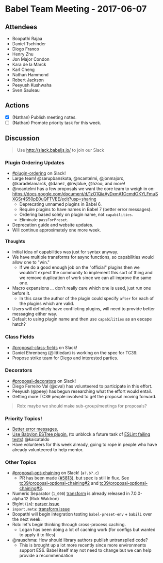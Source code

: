 # Babel Team Meeting - 2017-06-07
 
## Attendees
- Boopathi Rajaa
- Daniel Tschinder
- Diogo Franco
- Henry Zhu
- Jon Major Condon
- Kara de la Marck
- Karl Cheng
- Nathan Hammond
- Robert Jackson
- Peeyush Kushwaha
- Sven Sauleau
 
## Actions
 
- [X] (Nathan) Publish meeting notes.
- [ ] (Nathan) Promote priority task for this week.
 
## Discussion

> Use http://slack.babeljs.io/ to join our Slack

### Plugin Ordering Updates
- [#plugin-ordering](https://babeljs.slack.com/messages/plugin-ordering) on Slack!
- Large team! @sarupbanskota, @ncantelmi, @jonmajorc, @karadelamarck, @danez, @rwjblue, @hzoo, and more!
- @ncantelmi has a few proposals we want the core team to weigh in on: https://docs.google.com/document/d/1zO1QiaAyDxmA1OcmdOKYLFmuSXGSr4S50pE0uQFTVEE/edit?usp=sharing
  - Deprecating unnamed plugins in Babel 6.
  - Require plugins to have names in Babel 7 (better error messages).
  - Ordering based solely on plugin name, not `capabilities`.
  - Eliminate `passForPreset`.
- Deprecation guide and website updates.
- Will continue approximately one more week.

#### Thoughts
- Initial idea of capabilities was just for syntax anyway.
- We have multiple transforms for async functions, so capabilities would allow one to "win."
  - If we do a good enough job on the "official" plugins then we wouldn't expect the community to implement this sort of thing and we remove duplication of work since we can all improve the same one.
- Macro expansions ... don't really care which one is used, just run one before it.
  - In this case the author of the plugin could specify `after` for each of the plugins which are valid.
- Users will definitely have conflicting plugins, will need to provide better messaging either way.
- Default to using plugin name and then use `capabilities` as an escape hatch?

### Class Fields

- [#proposal-class-fields](https://babeljs.slack.com/messages/proposal-class-fields) on Slack!
- Daniel Ehrenberg (@littledan) is working on the spec for TC39.
- Propose strike team for Diego and interested parties.

### Decorators

- [#proposal-decorators](https://babeljs.slack.com/messages/proposal-decorators) on Slack!
- Diego Ferreiro Val (@dval) has volunteered to participate in this effort.
- Peeyush (@peey) has begun researching what the effort would entail.
- Getting more TC39 people involved to get the proposal moving forward.

> Rob: maybe we should make sub-group/meetings for proposals?

### Priority Topics!

- [Better error messages.](https://github.com/babel/babylon/issues/169)
- [Use Babylon ESTree plugin.](https://github.com/babel/babel-eslint/issues/440) (to unblock a future task of [ESLint failing tests](https://github.com/babel/babel-eslint/issues/62)) @kaicataldo
- Have volunteers for this week already, going to rope in people who have already volunteered to help mentor.

### Other Topics

- [#proposal-opt-chaining](https://babeljs.slack.com/messages/proposal-opt-chaining) on Slack! (`a?.b?.c`)
  - PR has been made ([#5813](https://github.com/babel/babel/pull/5813)), but spec is still in flux. See [tc39/proposal-optional-chaining#2](https://github.com/tc39/proposal-optional-chaining/issues/2) and [tc39/proposal-optional-chaining#3](https://github.com/tc39/proposal-optional-chaining/issues/3).
- Numeric Separator (`1_000`) [transform](https://github.com/babel/babel/tree/7.0/packages/babel-plugin-transform-numeric-separator) is already released in 7.0.0-alpha.12 (Rick Waldron)
- BigInt (`1n`): [parser issue](https://github.com/babel/babylon/issues/569)
- `import.meta`: [transform issue](https://github.com/babel/babel/issues/5832)
- Boopathi will begin integration testing `babel-preset-env` + `babili` over the next week.
- Rob: let's begin thinking through cross-process caching.
  - Logan has been doing a lot of caching work (for configs but wanted to apply it to files)
- @rauschma: How should library authors publish untranspiled code?
  - This is brought up a lot more recently since more environments support ES6. Babel itself may not need to change but we can help provide a recommendation
